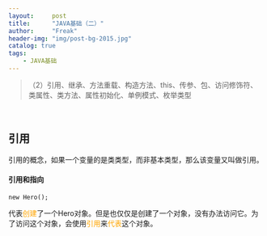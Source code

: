 ```yaml
---
layout:     post
title:      "JAVA基础（二）"
author:     "Freak"
header-img: "img/post-bg-2015.jpg"
catalog: true
tags:
    - JAVA基础
---
```


>（2）引用、继承、方法重载、构造方法、this、传参、包、访问修饰符、类属性、类方法、属性初始化、单例模式、枚举类型

<br>

## 引用

引用的概念，如果一个变量的是类类型，而非基本类型，那么该变量又叫做引用。



#### 引用和指向


    new Hero();


<p>代表<span style="color: orange">创建</span>了一个Hero对象。但是也仅仅是创建了一个对象，没有办法访问它。为了访问这个对象，会使用<span style="color: orange">引用</span>来<span style="color: orange">代表</span>这个对象。</p>